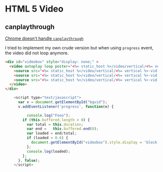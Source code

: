 # HTML 5 Video

## canplaythrough

[Chrome doesn't handle `canplaythrough`](https://code.google.com/p/chromium/issues/detail?id=73609)

I tried to implement my own crude version but when using `progress` event, the video did not loop anymore.

```html
<div id="videobox" style="display: none;" >
  <video autoplay loop poster="<%= static_host %>/video/vertical/<%= vertical %>-poster.jpg" id="bgvid">
    <source src="<%= static_host %>/video/vertical/<%= vertical %>-vid.mp4" type="video/mp4">
    <source src="<%= static_host %>/video/vertical/<%= vertical %>-vid.webm" type="video/webm">
    <source src="<%= static_host %>/video/vertical/<%= vertical %>-vid.ogv" type="video/ogv">
  </video>
</div>
```

```javascript
    <script type="text/javascript">
      var v = document.getElementById("bgvid");
      v.addEventListener('progress', function(e) {

          console.log("Fooo");
        if (this.buffered.length > 0) {
          var total = this.duration;
          var end =   this.buffered.end(0);
          var loaded = end/total;
          if (loaded > 0.6) {
            document.getElementById("videobox").style.display = 'block';
          };
          console.log(loaded);
        };
      }, false);
    </script>
```
